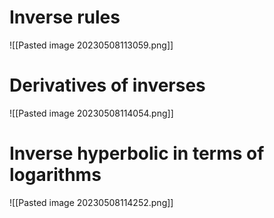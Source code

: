 # Inverse rules
![[Pasted image 20230508113059.png]]

# Derivatives of inverses
![[Pasted image 20230508114054.png]]

# Inverse hyperbolic in terms of logarithms
![[Pasted image 20230508114252.png]]